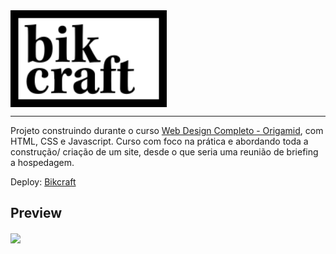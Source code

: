 <img src="./img/bikcraft.svg" width="250px" align="center">

---

Projeto construindo durante o curso [Web Design Completo - Origamid](https://www.origamid.com/curso/web-design-completo/), com HTML, CSS e Javascript. Curso com foco na prática e abordando toda a construção/ criação de um site, desde o que seria uma reunião de briefing a hospedagem. 

Deploy: [Bikcraft](https://bernardosv-bikcraft.netlify.app/)

## Preview

<img src="./img/bikcraft.gif" width="600px" align="center">
